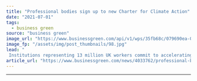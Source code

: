 ```yaml
---
title: "Professional bodies sign up to new Charter for Climate Action"
date: "2021-07-01"
tags: 
  - business green
source: "business green"
image_url: "https://www.businessgreen.com/api/v1/wps/35fb68c/079690ea-04ea-4e94-8310-1af89986dc52/3/business-handshake-185x114.jpg"
image_fp: "/assets/img/post_thumbnails/98.jpg"
lead: "
 Institutions representing 13 million UK workers commit to accelerating climate action across the economy ..."
article_url: "https://www.businessgreen.com/news/4033762/professional-bodies-sign-charter-climate-action"
---
```


---
